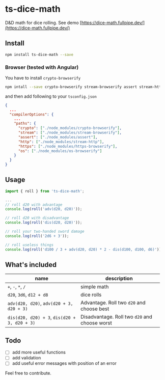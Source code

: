# ts-dice-math

D&D math for dice rolling. See demo [https://dice-math.fullpipe.dev/](https://dice-math.fullpipe.dev/)

## Install

```bash
npm install ts-dice-math --save
```

### Browser (tested with Angular)

You have to install `crypto-browserify`

```bash
npm intall --save crypto-browserify stream-browserify assert stream-http https-browserify os-browserify
```

and then add following to your `tsconfig.json`

```json
{
  ...
  "compilerOptions": {
    ...
    "paths": {
      "crypto": ["./node_modules/crypto-browserify"],
      "stream": ["./node_modules/stream-browserify"],
      "assert": ["./node_modules/assert"],
      "http": ["./node_modules/stream-http"],
      "https": ["./node_modules/https-browserify"],
      "os": ["./node_modules/os-browserify"]
    }
  }
}
```

## Usage

```typescript
import { roll } from 'ts-dice-math';

...
// roll d20 with advantage
console.log(roll('adv(d20, d20)'));

// roll d20 with disadvantage
console.log(roll('dis(d20, d20)'));

// roll your two-handed sword damage
console.log(roll('2d6 + 3'));

// roll useless things
console.log(roll('d100 / 3 + adv(d20, d20) * 2 - dis(d100, d100, d6)'));
```

## What's included

| name | description |
| ---- | ----------- |
| `+`, `-`, `*`, `/` | simple math |
| `d20`, `3d6`, `d12 + d8` | dice rolls |
| `adv(d20, d20)`, `adv(d20 + 3, d20 + 3)` | Advantage. Roll two `d20` and choose best |
| `dis(d20, d20) + 3`, `dis(d20 + 3, d20 + 3)` | Disadvantage. Roll two `d20` and choose worst |

## Todo

- [ ] add more useful functions
- [ ] add validation
- [ ] add useful error messages with position of an error

Feel free to contribute.
